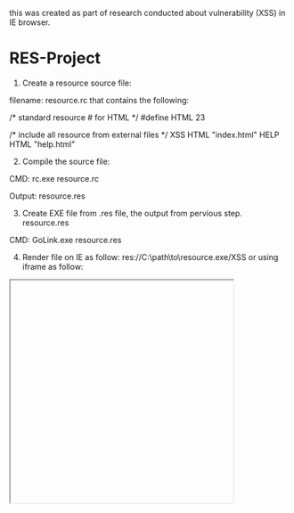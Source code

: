 this was created as part of research conducted about vulnerability (XSS) in IE browser.

# RES-Project
1) Create a resource source file:

filename: resource.rc that contains the following:

/* standard resource # for HTML */
#define HTML 23
 
/* include all resource from external files */
XSS      HTML    "index.html"
HELP      HTML    "help.html"

2. Compile the source file:

CMD: rc.exe resource.rc

Output: resource.res

3. Create EXE file from .res file, the output from pervious step. resource.res

CMD: GoLink.exe resource.res

4. Render file on IE as follow: res://C:\path\to\resource.exe/XSS
or using iframe as follow: 
<iframe src="res://C:\path\to\resource.exe/XSS"  height="400" width="400"></iframe>
